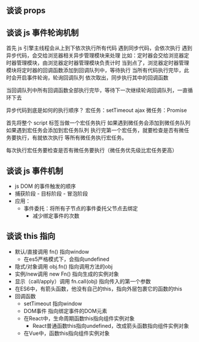 ## 谈谈 props

## 谈谈 js 事件轮询机制

首先 js 引擎主线程会从上到下依次执行所有代码
遇到同步代码，会依次执行
遇到异步代码，会交给浏览器相关异步管理模块来处理
比如：定时器会交给浏览器定时器管理模块，由浏览器定时器管理模块负责计时
当到点了，浏览器定时器管理模块将定时器的回调函数添加到回调队列中，等待执行
当所有代码执行完毕，此时会开启事件轮询，轮询回调队列
依次取出，同步执行其中的回调函数

当回调队列中所有回调函数全部执行完毕，等待下一次继续轮询回调队列，一直循环下去

异步代码到底是如何的执行顺序？
宏任务：setTimeout ajax
微任务：Promise

首先将整个 script 标签当做一个宏任务执行
如果遇到微任务会添加到微任务队列
如果遇到宏任务会添加到宏任务队列
执行完第一个宏任务，就要检查是否有微任务要执行，有就依次执行
等所有微任务执行宏任务。

每次执行宏任务要检查是否有微任务要执行（微任务优先级比宏任务更高）

## 谈谈 js 事件机制

- js DOM 的事件触发的顺序
- 捕获阶段 - 目标阶段 - 冒泡阶段
- 应用：
  - 事件委托：将所有子节点的事件委托父节点去绑定
    - 减少绑定事件的次数

## 谈谈 this 指向
- 默认/直接调用 fn() 指向window
  - 在es5严格模式下，会指向undefined
- 隐式/对象调用 obj.fn() 指向调用方法的obj
- 实例/new调用 new Fn() 指向生成的实例对象
- 显示（call/apply）调用 fn.call(obj) 指向传入的第一个参数
- 在ES6中，有箭头函数，他没有自己的this，指向外层包裹它的函数的this
- 回调函数
  - setTimeout 指向window
  - DOM事件 指向绑定事件的DOM元素
  - 在React中，生命周期函数this指向组件实例对象
    - React普通函数this指向undefined，改成箭头函数指向组件实例对象
  - 在Vue中，函数this指向组件实例对象

 
